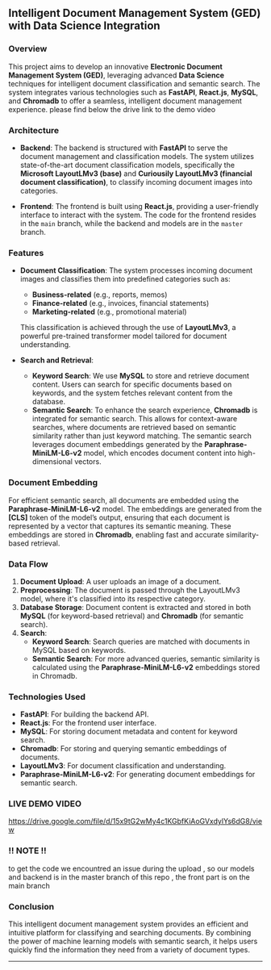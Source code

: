 
## Intelligent Document Management System (GED) with Data Science Integration

### Overview

This project aims to develop an innovative **Electronic Document Management System (GED)**, leveraging advanced **Data Science** techniques for intelligent document classification and semantic search. The system integrates various technologies such as **FastAPI**, **React.js**, **MySQL**, and **Chromadb** to offer a seamless, intelligent document management experience.
please find below the drive link to the demo video
### Architecture

- **Backend**: The backend is structured with **FastAPI** to serve the document management and classification models. The system utilizes state-of-the-art document classification models, specifically the **Microsoft LayoutLMv3 (base)** and **Curiousily LayoutLMv3 (financial document classification)**, to classify incoming document images into categories.
  
- **Frontend**: The frontend is built using **React.js**, providing a user-friendly interface to interact with the system. The code for the frontend resides in the `main` branch, while the backend and models are in the `master` branch.
 
### Features

- **Document Classification**: The system processes incoming document images and classifies them into predefined categories such as:
  - **Business-related** (e.g., reports, memos)
  - **Finance-related** (e.g., invoices, financial statements)
  - **Marketing-related** (e.g., promotional material)
  
  This classification is achieved through the use of **LayoutLMv3**, a powerful pre-trained transformer model tailored for document understanding.

- **Search and Retrieval**:
  - **Keyword Search**: We use **MySQL** to store and retrieve document content. Users can search for specific documents based on keywords, and the system fetches relevant content from the database.
  - **Semantic Search**: To enhance the search experience, **Chromadb** is integrated for semantic search. This allows for context-aware searches, where documents are retrieved based on semantic similarity rather than just keyword matching. The semantic search leverages document embeddings generated by the **Paraphrase-MiniLM-L6-v2** model, which encodes document content into high-dimensional vectors.

### Document Embedding

For efficient semantic search, all documents are embedded using the **Paraphrase-MiniLM-L6-v2** model. The embeddings are generated from the **[CLS]** token of the model’s output, ensuring that each document is represented by a vector that captures its semantic meaning. These embeddings are stored in **Chromadb**, enabling fast and accurate similarity-based retrieval.

### Data Flow

1. **Document Upload**: A user uploads an image of a document.
2. **Preprocessing**: The document is passed through the LayoutLMv3 model, where it's classified into its respective category.
3. **Database Storage**: Document content is extracted and stored in both **MySQL** (for keyword-based retrieval) and **Chromadb** (for semantic search).
4. **Search**:
   - **Keyword Search**: Search queries are matched with documents in MySQL based on keywords.
   - **Semantic Search**: For more advanced queries, semantic similarity is calculated using the **Paraphrase-MiniLM-L6-v2** embeddings stored in Chromadb.

### Technologies Used

- **FastAPI**: For building the backend API.
- **React.js**: For the frontend user interface.
- **MySQL**: For storing document metadata and content for keyword search.
- **Chromadb**: For storing and querying semantic embeddings of documents.
- **LayoutLMv3**: For document classification and understanding.
- **Paraphrase-MiniLM-L6-v2**: For generating document embeddings for semantic search.

### LIVE DEMO VIDEO
https://drive.google.com/file/d/15x9tG2wMy4c1KGbfKiAoGVxdylYs6dG8/view
###  !! NOTE  !!
to get the code we encountred an issue during the upload , so our models and backend is in the master branch of this repo , the front part is on the main branch

### Conclusion

This intelligent document management system provides an efficient and intuitive platform for classifying and searching documents. By combining the power of machine learning models with semantic search, it helps users quickly find the information they need from a variety of document types.

---

